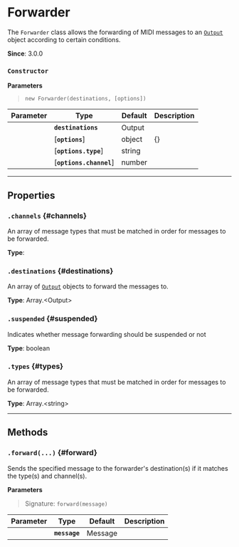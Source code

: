 
# Forwarder

The `Forwarder` class allows the forwarding of MIDI messages to an [`Output`](Output) object
according to certain conditions.

**Since**: 3.0.0



### `Constructor`


  **Parameters**

  > `new Forwarder(destinations, [options])`

  | Parameter    | Type      | Default      | Description  |
  | ------------ | ------------ | ------------ | ------------ |
    |**`destinations`** |Output||An [`Output`](Output) object, or an array of such objects, to forward messages to.|
    |[**`options`**] |object|{}||
    |[**`options.type`**] |string||A message type (`"noteon"`, `"controlchange"`, etc.), or an array of types, that the message must match in order to be forwarded. If this option is not specified, all types of messages will be forwarded. Valid messages are either [`Enumerations.MIDI_SYSTEM_MESSAGES`](Enumerations#MIDI_SYSTEM_MESSAGES) or [`Enumerations.MIDI_CHANNEL_MESSAGES`](Enumerations#MIDI_CHANNEL_MESSAGES).|
    |[**`options.channel`**] |number||A MIDI channel number or an array of channel numbers that the message must match in order to be forwarded. If this option is not specified, messages from all channels will be forwarded.|



***

## Properties

### `.channels` {#channels}


An array of message types that must be matched in order for messages to be forwarded.

**Type**: <br />


### `.destinations` {#destinations}


An array of [`Output`](Output) objects to forward the messages to.

**Type**: Array.&lt;Output&gt;<br />


### `.suspended` {#suspended}


Indicates whether message forwarding should be suspended or not

**Type**: boolean<br />


### `.types` {#types}


An array of message types that must be matched in order for messages to be forwarded.

**Type**: Array.&lt;string&gt;<br />



***

## Methods


### `.forward(...)` {#forward}


Sends the specified message to the forwarder's destination(s) if it matches the type(s) and
channel(s).


  **Parameters**

  > Signature: `forward(message)`

  | Parameter    | Type      | Default      | Description  |
  | ------------ | ------------ | ------------ | ------------ |
    |**`message`** |Message|||






